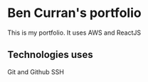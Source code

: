 # Ben Curran's portfolio

This is my portfolio. It uses AWS and ReactJS

## Technologies uses

Git and Github
SSH
